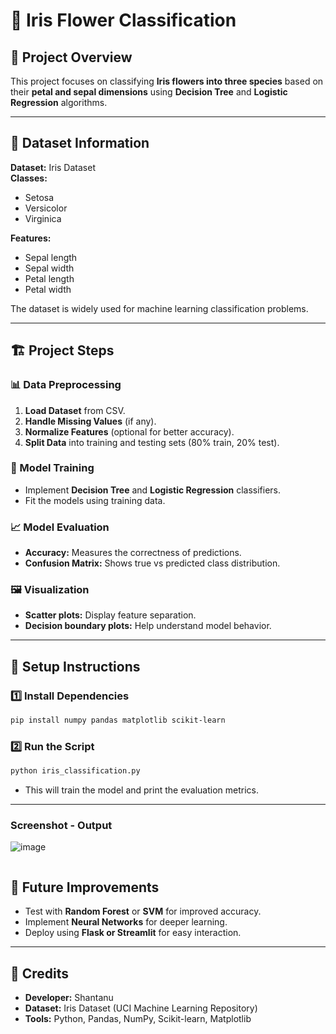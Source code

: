 # 🌺 Iris Flower Classification  

## 📌 Project Overview  

This project focuses on classifying **Iris flowers into three species** based on their **petal and sepal dimensions** using **Decision Tree** and **Logistic Regression** algorithms.  

---

## 📂 Dataset Information  

**Dataset:** Iris Dataset  
**Classes:**  
- Setosa  
- Versicolor  
- Virginica  

**Features:**  
- Sepal length  
- Sepal width  
- Petal length  
- Petal width  

The dataset is widely used for machine learning classification problems.  

---

## 🏗️ Project Steps  

### 📊 Data Preprocessing  
1. **Load Dataset** from CSV.  
2. **Handle Missing Values** (if any).  
3. **Normalize Features** (optional for better accuracy).  
4. **Split Data** into training and testing sets (80% train, 20% test).  

### 🤖 Model Training  
- Implement **Decision Tree** and **Logistic Regression** classifiers.  
- Fit the models using training data.  

### 📈 Model Evaluation  
- **Accuracy:** Measures the correctness of predictions.  
- **Confusion Matrix:** Shows true vs predicted class distribution.  

### 🖼️ Visualization  
- **Scatter plots:** Display feature separation.  
- **Decision boundary plots:** Help understand model behavior.  

---

## 🔧 Setup Instructions  

### 1️⃣ Install Dependencies  
```bash
pip install numpy pandas matplotlib scikit-learn
```

### 2️⃣ Run the Script  
```bash
python iris_classification.py
```

- This will train the model and print the evaluation metrics.  

---

### Screenshot - Output
![image](https://github.com/user-attachments/assets/f4e3c91e-ce12-44ec-a90c-f54c80699f8f)

```
```

## 🚀 Future Improvements  

- Test with **Random Forest** or **SVM** for improved accuracy.  
- Implement **Neural Networks** for deeper learning.  
- Deploy using **Flask or Streamlit** for easy interaction.  

---

## 🙌 Credits  

- **Developer:** Shantanu
- **Dataset:** Iris Dataset (UCI Machine Learning Repository)  
- **Tools:** Python, Pandas, NumPy, Scikit-learn, Matplotlib  

